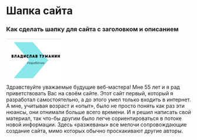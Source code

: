   
<!DOCTYPE html>
<html lang="ru">
<head>
<meta charset="utf-8" />
<title>Документ без названия</title>
<style>
@import url("style.css"); 
</style>
</head>
<body>
  <div id="wrapper">
    <div id="header">
      <h1>Шапка сайта</h1>
        <h3 >Как сделать шапку для сайта с заголовком и описанием</h3>
<img src="logo.png" width="150" height="120">
    </div>
    <div id="sidebar">Здравствуйте уважаемые будущие веб-мастера!
Мне 55 лет и я рад приветствовать
Вас на своём сайте.
Этот сайт первый, который я разработал самостоятельно,
а до этого умел только входить в интернет.
    </div>
    <div id="content">А мне, учитывая возраст и «опыт», было не просто
понять как раз эти нюансы, они отнимали
больше всего времени.
И я решил написать свой материал, так что-бы другим было легче
сориентироваться в потоке новой информации.
Здесь «разжеваны» все мелочи сопровождающие создание сайта,
мимо которых обычно проскакивают другие авторы.
    </div>
    <div class="clear"></div>
    <div id="footer"></div>
  </div>
</body>
</html>
